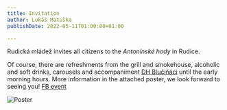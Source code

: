 ```yaml
---
title: Invitation
author: Lukáš Matuška
publishDate: 2022-05-11T01:00:00+01:00

---
```


Rudická mládež invites all citizens to the *Antonínské hody* in Rudice.

<!--more-->

Of course, there are refreshments from the grill and smokehouse, alcoholic and soft drinks, carousels and accompaniment [DH Blučiňáci](https://www.blucinaci.cz/) until the early morning hours.
More information in the attached poster, we look forward to seeing you! [FB event](https://fb.me/e/2yXbEOfAb)

![Poster](./images/plakat_hode_2022.jpg)
